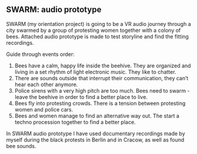 ## SWARM: audio prototype 

SWARM (my orientation project) is going to be a VR audio journey through a city swarmed by a group of protesting women together with a colony of bees. Attached audio prototype is made to test storyline and find the fitting recordings. 


Guide through events order:
1. Bees have a calm, happy life inside the beehive. They are organized and living in a set rhythm of light electronic music. They like to chatter.
2. There are sounds outside that interrupt their communication, they can’t hear each other anymore.
3. Police sirens with a very high pitch are too much. Bees need to swarm - leave the beehive in order to find a better place to live.
4. Bees fly into protesting crowds. There is a tension between protesting women and police cars. 
5. Bees and women manage to find an alternative way out. The start a techno procession together to find a better place. 

In SWARM audio prototype I have used documentary recordings made by myself during the black protests in Berlin and in Cracow, as well as found bee sounds.